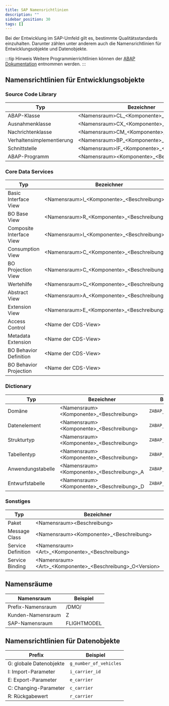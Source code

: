 ```yaml
---
title: SAP Namensrichtlinien
description: ""
sidebar_position: 30
tags: []
---
```


Bei der Entwicklung im SAP-Umfeld gilt es, bestimmte Qualitätsstandards einzuhalten. Darunter zählen unter anderem auch die Namensrichtlinien für Entwicklungsobjekte und Datenobjekte.

:::tip Hinweis
Weitere Programmierrichtlinien können der [ABAP Dokumentation](https://help.sap.com/doc/abapdocu_latest_index_htm/latest/en-US/index.htm?file=abennaming_gdl.htm) entnommen werden.
:::

## Namensrichtlinien für Entwicklungsobjekte

### Source Code Library

| Typ                       | Bezeichner                                      | Beispiel                |
| ------------------------- | ----------------------------------------------- | ----------------------- |
| ABAP-Klasse               | <Namensraum\>CL\_<Komponente\>\_<Beschreibung\> | `ZCL_ABAP_FLIGHT`       |
| Ausnahmenklasse           | <Namensraum\>CX\_<Komponente\>\_<Beschreibung\> | `ZCX_ABAP_INVALID_TYPE` |
| Nachrichtenklasse         | <Namensraum\>CM\_<Komponente\>\_<Beschreibung\> | `ZCM_ABAP_FLIGHT`       |
| Verhaltensimplementierung | <Namensraum\>BP\_<Komponente\>\_<Beschreibung\> | `ZBP_ABAP_FLIGHT`       |
| Schnittstelle             | <Namensraum\>IF\_<Komponente\>\_<Beschreibung\> | `ZIF_ABAP_PARTNER`      |
| ABAP-Programm             | <Namensraum\><Komponente\>\_<Beschreibung\>     | `ZABAP_DEMO`            |

### Core Data Services

| Typ                      | Bezeichner                                       | Beispiel                       |
| ------------------------ | ------------------------------------------------ | ------------------------------ |
| Basic Interface View     | <Namensraum\>I\_<Komponente\>\_<Beschreibung\>   | `ZI_ABAP_Flight`               |
| BO Base View             | <Namensraum\>R\_<Komponente\>\_<Beschreibung\>   | `ZR_ABAP_Flight`               |
| Composite Interface View | <Namensraum\>I\_<Komponente\>\_<Beschreibung\>   | `ZI_ABAP_FlightWithConnection` |
| Consumption View         | <Namensraum\>C\_<Komponente\>\_<Beschreibung\>   | `ZC_ABAP_Flight`               |
| BO Projection View       | <Namensraum\>C\_<Komponente\>\_<Beschreibung\>   | `ZC_ABAP_Flight`               |
| Wertehilfe               | <Namensraum\>C\_<Komponente\>\_<Beschreibung\>VH | `ZC_ABAP_AirportVH`            |
| Abstract View            | <Namensraum\>A\_<Komponente\>\_<Beschreibung\>   | `ZA_ABAP_Flight`               |
| Extension View           | <Namensraum\>E\_<Komponente\>\_<Beschreibung\>   | `ZE_ABAP_Flight`               |
| Access Control           | <Name der CDS-View\>                             | `ZC_ABAP_FLIGHT`               |
| Metadata Extension       | <Name der CDS-View\>                             | `ZC_ABAP_FLIGHT`               |
| BO Behavior Definition   | <Name der CDS-View\>                             | `ZR_ABAP_FLIGHT`               |
| BO Behavior Projection   | <Name der CDS-View\>                             | `ZC_ABAP_FLIGHT`               |

### Dictionary

| Typ               | Bezeichner                                     | Beispiel           |
| ----------------- | ---------------------------------------------- | ------------------ |
| Domäne            | <Namensraum\><Komponente\>\_<Beschreibung\>    | `ZABAP_CHAR3`      |
| Datenelement      | <Namensraum\><Komponente\>\_<Beschreibung\>    | `ZABAP_CARRIER_ID` |
| Strukturtyp       | <Namensraum\><Komponente\>\_<Beschreibung\>    | `ZABAP_FLIGHT`     |
| Tabellentyp       | <Namensraum\><Komponente\>\_<Beschreibung\>    | `ZABAP_FLIGHTS`    |
| Anwendungstabelle | <Namensraum\><Komponente\>\_<Beschreibung\>\_A | `ZABAP_FLIGHT_A`   |
| Entwurfstabelle   | <Namensraum\><Komponente\>\_<Beschreibung\>\_D | `ZABAP_FLIGHT_D`   |

### Sonstiges

| Typ                | Bezeichner                                                       | Beispiel             |
| ------------------ | ---------------------------------------------------------------- | -------------------- |
| Paket              | <Namensraum\><Beschreibung\>                                     | `ZABAP`              |
| Message Class      | <Namensraum\><Komponente\>\_<Beschreibung\>                      | `ZABAP_FLIGHT`       |
| Service Definition | <Namensraum\><Art\>\_<Komponente\>\_<Beschreibung\>              | `ZUI_ABAP_FLIGHT`    |
| Service Binding    | <Namensraum\><Art\>\_<Komponente\>\_<Beschreibung\>\_O<Version\> | `ZUI_ABAP_FLIGHT_O4` |

## Namensräume

| Namensraum        | Beispiel    |
| ----------------- | ----------- |
| Prefix-Namensraum | /DMO/       |
| Kunden-Namensraum | Z           |
| SAP-Namensraum    | FLIGHTMODEL |

## Namensrichtlinien für Datenobjekte

| Prefix                  | Beispiel               |
| ----------------------- | ---------------------- |
| G: globale Datenobjekte | `g_number_of_vehicles` |
| I: Import-Parameter     | `i_carrier_id`         |
| E: Export-Parameter     | `e_carrier`            |
| C: Changing-Parameter   | `c_carrier`            |
| R: Rückgabewert         | `r_carrier`            |
